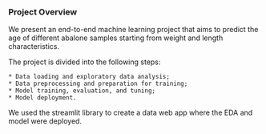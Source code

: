 ### Project Overview

We present an end-to-end machine learning project that aims to predict the age of different abalone samples starting from weight and length characteristics.

The project is divided into the following steps:

    * Data loading and exploratory data analysis;
    * Data preprocessing and preparation for training;
    * Model training, evaluation, and tuning;
    * Model deployment.

We used the streamlit library to create a data web app where the EDA and model were deployed.
